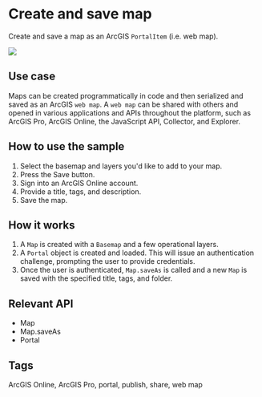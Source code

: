 # Create and save map

Create and save a map as an ArcGIS `PortalItem` (i.e. web map).

![](screenshot.png)

## Use case

Maps can be created programmatically in code and then serialized and saved as an ArcGIS `web map`. A `web map` can be shared with others and opened in various applications and APIs throughout the platform, such as ArcGIS Pro, ArcGIS Online, the JavaScript API, Collector, and Explorer.

## How to use the sample

1. Select the basemap and layers you'd like to add to your map.
2. Press the Save button.
3. Sign into an ArcGIS Online account.
4. Provide a title, tags, and description.
5. Save the map.

## How it works

1. A `Map` is created with a `Basemap` and a few operational layers.
2. A `Portal` object is created and loaded. This will issue an authentication challenge, prompting the user to provide credentials.
3. Once the user is authenticated, `Map.saveAs` is called and a new `Map` is saved with the specified title, tags, and folder.

## Relevant API
- Map
- Map.saveAs
- Portal

## Tags

ArcGIS Online, ArcGIS Pro, portal, publish, share, web map

